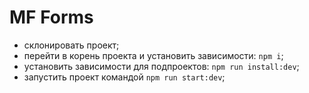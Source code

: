 # MF Forms

- склонировать проект;
- перейти в корень проекта и установить зависимости: `npm i`;
- установить зависимости для подпроектов: `npm run install:dev`;
- запустить проект командой `npm run start:dev`;

